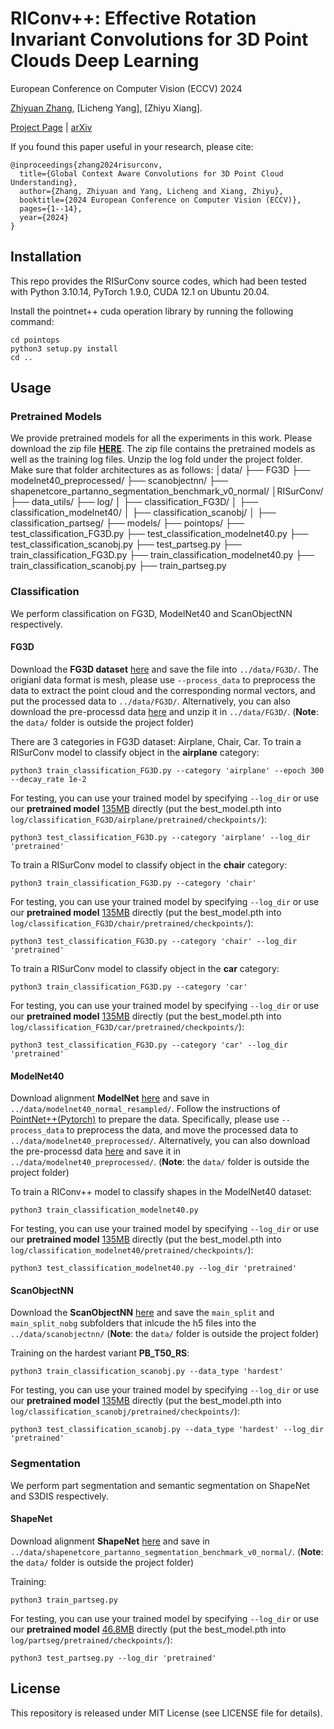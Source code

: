 # RIConv++: Effective Rotation Invariant Convolutions for 3D Point Clouds Deep Learning

European Conference on Computer Vision (ECCV) 2024

[Zhiyuan Zhang](https://zhiyuanzhang.net/), [Licheng Yang], [Zhiyu Xiang].

[Project Page](https://zhiyuanzhang.net/projects/riconv) | [arXiv](https://arxiv.org/pdf/2202.13094.pdf)

If you found this paper useful in your research, please cite:
```
@inproceedings{zhang2024risurconv,
  title={Global Context Aware Convolutions for 3D Point Cloud Understanding},
  author={Zhang, Zhiyuan and Yang, Licheng and Xiang, Zhiyu},
  booktitle={2024 European Conference on Computer Vision (ECCV)},
  pages={1--14},
  year={2024}
}
```

## Installation
This repo provides the RISurConv source codes, which had been tested with Python 3.10.14, PyTorch 1.9.0, CUDA 12.1 on Ubuntu 20.04.  

Install the pointnet++ cuda operation library by running the following command:
```
cd pointops
python3 setup.py install
cd ..
```

## Usage
### Pretrained Models
We provide pretrained models for all the experiments in this work. Please download the zip file [**HERE**](https://1drv.ms/u/c/1cd2dc535b9bd761/EexVLK4B1hNHs-7VLxIPNzUBAwJuvvnV5esXl7iCRuhbNQ?e=1poaOn). The zip file contains the pretrained models as well as the training log files. Unzip the log fold under the project folder. Make sure that folder architectures as as follows:
│data/
├── FG3D
├── modelnet40_preprocessed/
├── scanobjectnn/
├── shapenetcore_partanno_segmentation_benchmark_v0_normal/
│RISurConv/
├── data_utils/
├── log/
│   ├── classification_FG3D/
│   ├── classification_modelnet40/
│   ├── classification_scanobj/
│   ├── classification_partseg/
├── models/
├── pointops/
├── test_classification_FG3D.py
├── test_classification_modelnet40.py
├── test_classification_scanobj.py
├── test_partseg.py
├── train_classification_FG3D.py
├── train_classification_modelnet40.py
├── train_classification_scanobj.py
├── train_partseg.py
	
### Classification
We perform classification on FG3D, ModelNet40 and ScanObjectNN respectively.
#### FG3D

Download the **FG3D dataset** [here](https://github.com/liuxinhai/FG3D-Net) and save the file into `../data/FG3D/`. The origianl data format is mesh, please use `--process_data` to preprocess the data to extract the point cloud and the corresponding normal vectors, and put the processed data to `../data/FG3D/`. Alternatively, you can also download the pre-processd data [here](https://1drv.ms/u/c/1cd2dc535b9bd761/AUaS8N7HHHFPrQ2zKXdhXZY?e=f0qFxb) and unzip it in `../data/FG3D/`. (**Note**: the `data/` folder is outside the project folder)

There are 3 categories in FG3D dataset: Airplane, Chair, Car. To train a RISurConv model to classify object in the **airplane** category:
```
python3 train_classification_FG3D.py --category 'airplane' --epoch 300 --decay_rate 1e-2
```
For testing, you can use your trained model by specifying `--log_dir` or use our **pretrained model** [135MB](log/classification_FG3D/airplane/pretrained) directly (put the best_model.pth into `log/classification_FG3D/airplane/pretrained/checkpoints/`):
```
python3 test_classification_FG3D.py --category 'airplane' --log_dir 'pretrained'
```

To train a RISurConv model to classify object in the **chair** category:
```
python3 train_classification_FG3D.py --category 'chair'
```
For testing, you can use your trained model by specifying `--log_dir` or use our **pretrained model** [135MB](log/classification_FG3D/chair/pretrained) directly (put the best_model.pth into `log/classification_FG3D/chair/pretrained/checkpoints/`):
```
python3 test_classification_FG3D.py --category 'chair' --log_dir 'pretrained'
```

To train a RISurConv model to classify object in the **car** category:
```
python3 train_classification_FG3D.py --category 'car'
```
For testing, you can use your trained model by specifying `--log_dir` or use our **pretrained model** [135MB](log/classification_FG3D/car/pretrained) directly (put the best_model.pth into `log/classification_FG3D/car/pretrained/checkpoints/`):
```
python3 test_classification_FG3D.py --category 'car' --log_dir 'pretrained'
```

#### ModelNet40

Download alignment **ModelNet** [here](https://shapenet.cs.stanford.edu/media/modelnet40_normal_resampled.zip) and save in `../data/modelnet40_normal_resampled/`. Follow the instructions of [PointNet++(Pytorch)](https://github.com/yanx27/Pointnet_Pointnet2_pytorch) to prepare the data. Specifically, please use `--process_data` to preprocess the data, and move the processed data to `../data/modelnet40_preprocessed/`. Alternatively, you can also download the pre-processd data [here](https://1drv.ms/u/s!AmHXm1tT3NIcnnBiRlVxATXtOhe9?e=oynmh2) and save it in `../data/modelnet40_preprocessed/`. (**Note**: the `data/` folder is outside the project folder)

To train a RIConv++ model to classify shapes in the ModelNet40 dataset:
```
python3 train_classification_modelnet40.py
```
For testing, you can use your trained model by specifying `--log_dir` or use our **pretrained model** [135MB](log/classification_modelnet40/pretrained) directly (put the best_model.pth into `log/classification_modelnet40/pretrained/checkpoints/`):
```
python3 test_classification_modelnet40.py --log_dir 'pretrained'
```
#### ScanObjectNN
Download the **ScanObjectNN** [here](https://hkust-vgd.github.io/scanobjectnn/) and save the `main_split` and `main_split_nobg` subfolders that inlcude the h5 files into the `../data/scanobjectnn/` (**Note**: the `data/` folder is outside the project folder)

Training on the hardest variant **PB_T50_RS**:
```
python3 train_classification_scanobj.py --data_type 'hardest'
```
For testing, you can use your trained model by specifying `--log_dir` or use our **pretrained model** [135MB](log/classification_scanobj/pretrained/hardest) directly (put the best_model.pth into `log/classification_scanobj/pretrained/checkpoints/`):
```
python3 test_classification_scanobj.py --data_type 'hardest' --log_dir 'pretrained'
```

### Segmentation
We perform part segmentation and semantic segmentation on ShapeNet and S3DIS respectively.

#### ShapeNet
Download alignment **ShapeNet** [here](https://shapenet.cs.stanford.edu/media/shapenetcore_partanno_segmentation_benchmark_v0_normal.zip)  and save in `../data/shapenetcore_partanno_segmentation_benchmark_v0_normal/`. (**Note**: the `data/` folder is outside the project folder)

Training:
```
python3 train_partseg.py
```
For testing, you can use your trained model by specifying `--log_dir` or use our **pretrained model** [46.8MB](log/part_seg/pretrained) directly (put the best_model.pth into `log/partseg/pretrained/checkpoints/`):
```
python3 test_partseg.py --log_dir 'pretrained'
```

## License
This repository is released under MIT License (see LICENSE file for details).